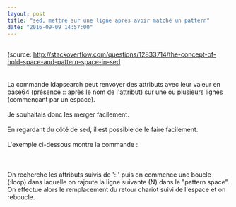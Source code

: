 ```yaml
---
layout: post
title: "sed, mettre sur une ligne après avoir matché un pattern"
date: "2016-09-09 14:57:00"
---
```

<script src="//pastebin.com/embed_js/d4M43kPz"></script><br />(source: <a href="http://stackoverflow.com/questions/12833714/the-concept-of-hold-space-and-pattern-space-in-sed">http://stackoverflow.com/questions/12833714/the-concept-of-hold-space-and-pattern-space-in-sed</a><br /><br /><br />La commande ldapsearch peut renvoyer des attributs avec leur valeur en base64 (présence :: après le nom de l'attribut) sur une ou plusieurs lignes (commençant par un espace).<br /><br />Je souhaitais donc les merger facilement.<br /><br />En regardant du côté de sed, il est possible de le faire facilement.<br /><br />L'exemple ci-dessous montre la commande :<br /><br /><script src="//pastebin.com/embed_js/cuqgnzMr"></script><br /><br />On recherche les attributs suivis de '::' puis on commence une boucle (:loop) dans laquelle on rajoute la ligne suivante (N) dans le "pattern space". On effectue alors le remplacement du retour chariot suivi de l'espace et on reboucle.<br /><br />
